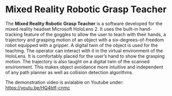  # Mixed Reality Robotic Grasp Teacher
 
 The **Mixed Reality Robotic Grasp Teacher** is a software developed for the mixed reality headset Microsoft HoloLens 2. It uses the built-in hand-tracking feature of the goggles to allow the user to teach with their hands, a trajectory and grasping motion of an object with a six-degrees-of-freedom robot equipped with a gripper. 
A digital twin of the object is used for the teaching. The operator can interact with it in the virtual environment of the HoloLens. It is comfortably placed for the user’s hand to show the grasping motion.
The trajectory is also taught on a digital twin of the scanned environment. This makes object avoidance more intuitive and independent of any path planner as well as collision detection algorithms.

 
 The demonstration video is avialable on Youtube under: https://youtu.be/HQ4btf-cnmc
